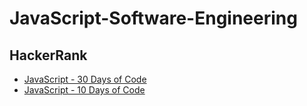 # JavaScript-Software-Engineering

## HackerRank
* [JavaScript - 30 Days of Code](https://github.com/paulAlexSerban/HackerRank-JavaScript-30-Days-of-Code)
* [JavaScript - 10 Days of Code](https://github.com/paulAlexSerban/HackerRank-JavaScript-10-Days-of-Code)
